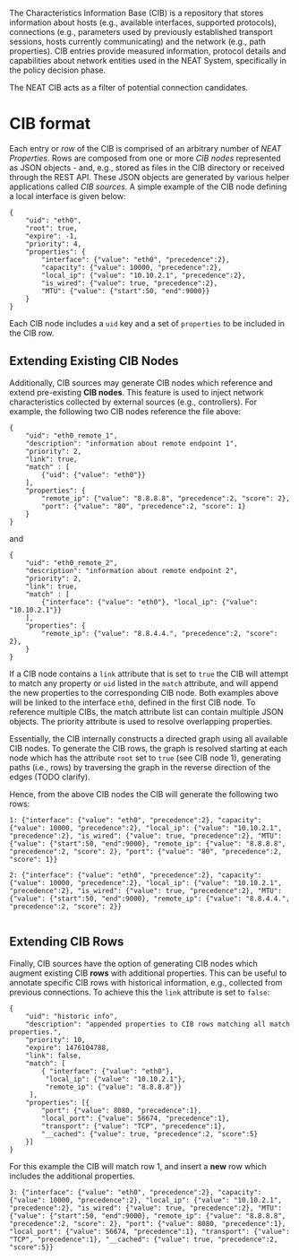 The Characteristics Information Base (CIB) is a repository that stores information about hosts (e.g., available interfaces, supported protocols), connections (e.g., parameters used by previously established transport sessions, hosts currently communicating) and the network (e.g., path properties). CIB entries provide measured information, protocol details and capabilities about network entities used in the NEAT System, specifically in the policy decision phase.

The NEAT CIB acts as a filter of potential connection candidates.

# CIB format

Each entry or *row* of the CIB is comprised of an arbitrary number of *NEAT Properties*. Rows are composed from one or more *CIB nodes* represented as JSON objects - and, e.g., stored as files in the CIB directory or received through the REST API. These JSON objects are generated by various helper applications called *CIB sources*. A simple example of the CIB node defining a local interface is given below:

```
{
    "uid": "eth0",
    "root": true,
    "expire": -1,
    "priority": 4,
    "properties": {
        "interface": {"value": "eth0", "precedence":2},
        "capacity": {"value": 10000, "precedence":2},
        "local_ip": {"value": "10.10.2.1", "precedence":2},
        "is_wired": {"value": true, "precedence":2},
        "MTU": {"value": {"start":50, "end":9000}}
    }
}
```

Each CIB node includes a `uid` key and a set of `properties` to be included in the CIB row. 


## Extending Existing CIB Nodes

Additionally, CIB sources may generate CIB nodes which reference and extend pre-existing **CIB nodes**. This feature is used to inject network characteristics collected by external sources (e.g., controllers). For example, the following two CIB nodes reference the file above:

```
{
    "uid": "eth0_remote_1",
    "description": "information about remote endpoint 1",
    "priority": 2,
    "link": true,
    "match" : [
    	{"uid": {"value": "eth0"}}
    ],
    "properties": {
        "remote_ip": {"value": "8.8.8.8", "precedence":2, "score": 2},
        "port": {"value": "80", "precedence":2, "score": 1}
    }
}
```
and

```
{
    "uid": "eth0_remote_2",
    "description": "information about remote endpoint 2",
    "priority": 2,
    "link": true,
    "match" : [
    	{"interface": {"value": "eth0"}, "local_ip": {"value": "10.10.2.1"}}
    ],
    "properties": {
        "remote_ip": {"value": "8.8.4.4.", "precedence":2, "score": 2},
    }
}
```


If a CIB node contains a `link` attribute that is set to `true` the CIB will attempt to match any property or `uid` listed in the `match` attribute, and will append the new properties to the corresponding CIB node. Both examples above will be linked to the interface `eth0`, defined in the first CIB node. To reference multiple CIBs, the match attribute list can contain multiple JSON objects. The priority attribute is used to resolve overlapping properties.

Essentially, the CIB internally constructs a directed graph using all available CIB nodes. To generate the CIB rows, the graph is resolved starting at each node which has the attribute `root` set to `true` (see CIB node 1), generating paths (i.e., rows) by traversing the graph in the reverse direction of the edges (TODO clarify).

Hence, from the above CIB nodes the CIB will generate the following two rows:

```
1: {"interface": {"value": "eth0", "precedence":2}, "capacity": {"value": 10000, "precedence":2}, "local_ip": {"value": "10.10.2.1", "precedence":2}, "is_wired": {"value": true, "precedence":2}, "MTU": {"value": {"start":50, "end":9000}, "remote_ip": {"value": "8.8.8.8", "precedence":2, "score": 2}, "port": {"value": "80", "precedence":2, "score": 1}}

2: {"interface": {"value": "eth0", "precedence":2}, "capacity": {"value": 10000, "precedence":2}, "local_ip": {"value": "10.10.2.1", "precedence":2}, "is_wired": {"value": true, "precedence":2}, "MTU": {"value": {"start":50, "end":9000}, "remote_ip": {"value": "8.8.4.4.", "precedence":2, "score": 2}}
        

```


## Extending CIB Rows

Finally, CIB sources have the option of generating CIB nodes which augment existing CIB **rows** with additional properties. This can be useful to annotate specific CIB rows with historical information, e.g., collected from previous connections. To achieve this the `link` attribute is set to `false`:

```
{
    "uid": "historic info",
    "description": "appended properties to CIB rows matching all match properties.",
    "priority": 10,
    "expire": 1476104788,
    "link": false,
    "match": [
    	{ "interface": {"value": "eth0"}, 
         "local_ip": {"value": "10.10.2.1"}, 
         "remote_ip": {"value": "8.8.8.8"}}        
     ],
    "properties": [{
        "port": {"value": 8080, "precedence":1},
        "local_port": {"value": 56674, "precedence":1},
        "transport": {"value": "TCP", "precedence":1},
        "__cached": {"value": true, "precedence":2, "score":5}
    }]
}

```

For this example the CIB will match row 1, and insert a **new** row which includes the additional properties.

```
3: {"interface": {"value": "eth0", "precedence":2}, "capacity": {"value": 10000, "precedence":2}, "local_ip": {"value": "10.10.2.1", "precedence":2}, "is_wired": {"value": true, "precedence":2}, "MTU": {"value": {"start":50, "end":9000}, "remote_ip": {"value": "8.8.8.8", "precedence":2, "score": 2}, "port": {"value": 8080, "precedence":1}, "local_port": {"value": 56674, "precedence":1}, "transport": {"value": "TCP", "precedence":1}, "__cached": {"value": true, "precedence":2, "score":5}}

```
